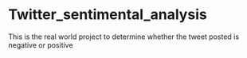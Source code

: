 # Twitter_sentimental_analysis
This is the real world project to determine whether the tweet posted is negative or positive
